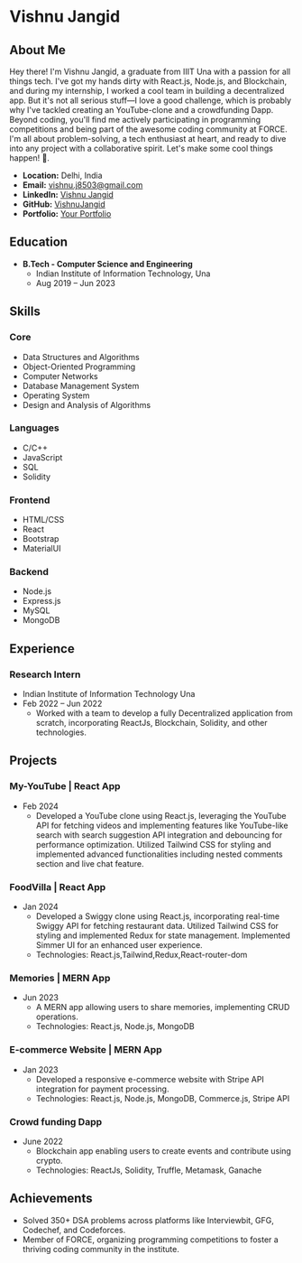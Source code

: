 # Vishnu Jangid

## About Me
Hey there! I'm Vishnu Jangid, a graduate from IIIT Una with a passion for all things tech. I've got my hands dirty with React.js, Node.js, and Blockchain, and during my internship, I worked a cool team in building a decentralized app.
But it's not all serious stuff—I love a good challenge, which is probably why I've tackled creating an YouTube-clone and a crowdfunding Dapp. Beyond coding, you'll find me actively participating in programming competitions and being part of the awesome coding community at FORCE.
I'm all about problem-solving, a tech enthusiast at heart, and ready to dive into any project with a collaborative spirit. Let's make some cool things happen! 🚀.

- **Location:** Delhi, India
- **Email:** vishnu.j8503@gmail.com
- **LinkedIn:** [Vishnu Jangid](https://www.linkedin.com/in/your-linkedin-profile/)
- **GitHub:** [VishnuJangid](https://github.com/your-github-profile/)
- **Portfolio:** [Your Portfolio](https://your-portfolio-url.com)

## Education
- **B.Tech - Computer Science and Engineering**
  - Indian Institute of Information Technology, Una
  - Aug 2019 – Jun 2023

## Skills
### Core
- Data Structures and Algorithms
- Object-Oriented Programming
- Computer Networks
- Database Management System
- Operating System
- Design and Analysis of Algorithms

### Languages
- C/C++
- JavaScript
- SQL
- Solidity

### Frontend
- HTML/CSS
- React
- Bootstrap
- MaterialUI

### Backend
- Node.js
- Express.js
- MySQL
- MongoDB

## Experience
### Research Intern
- Indian Institute of Information Technology Una
- Feb 2022 – Jun 2022
  - Worked with a team to develop a fully Decentralized application from scratch, incorporating ReactJs, Blockchain, Solidity, and other technologies.
  
## Projects
### My-YouTube | React App
- Feb 2024
  - Developed a YouTube clone using React.js, leveraging the YouTube API for fetching videos and implementing features like YouTube-like search with search suggestion API integration and debouncing for performance optimization. Utilized Tailwind CSS for styling and implemented advanced functionalities including nested comments section and live chat feature.

 ### FoodVilla | React App
- Jan 2024
  - Developed a Swiggy clone using React.js, incorporating real-time Swiggy API for fetching restaurant data. Utilized Tailwind CSS for styling and implemented Redux for state management. Implemented Simmer UI for an enhanced user experience.
  - Technologies: React.js,Tailwind,Redux,React-router-dom

### Memories | MERN App
- Jun 2023
  - A MERN app allowing users to share memories, implementing CRUD operations.
  - Technologies: React.js, Node.js, MongoDB
  
### E-commerce Website | MERN App
- Jan 2023
  - Developed a responsive e-commerce website with Stripe API integration for payment processing.
  - Technologies: React.js, Node.js, MongoDB, Commerce.js, Stripe API
  
### Crowd funding Dapp
- June 2022
  - Blockchain app enabling users to create events and contribute using crypto.
  - Technologies: ReactJs, Solidity, Truffle, Metamask, Ganache

## Achievements
- Solved 350+ DSA problems across platforms like Interviewbit, GFG, Codechef, and Codeforces.
- Member of FORCE, organizing programming competitions to foster a thriving coding community in the institute.
